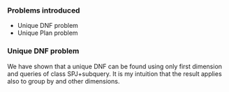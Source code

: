 ### Problems introduced
 - Unique DNF problem
 - Unique Plan problem

### Unique DNF problem

We have shown that a unique DNF can be found using only first dimension and queries of class SPJ+subquery.
It is my intuition that the result applies also to group by and other dimensions. 